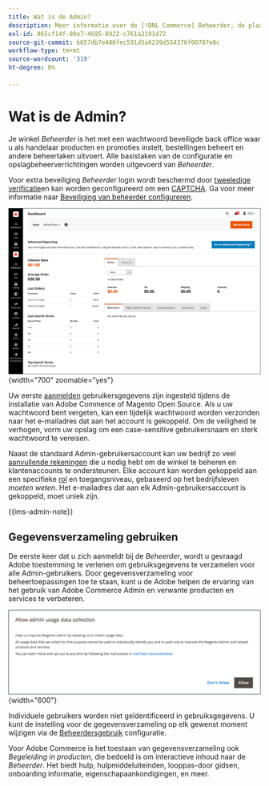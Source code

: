 ```yaml
---
title: Wat is de Admin?
description: Meer informatie over de [!DNL Commerce] Beheerder, de plaats waar handelaars producten en promoties instellen, bestellingen beheren en andere beheertaken uitvoeren.
exl-id: 065cf14f-80e7-4695-8922-c761a2191d72
source-git-commit: b657db7e486fec591d5a6239d554376f00707e8c
workflow-type: tm+mt
source-wordcount: '319'
ht-degree: 0%

---
```


# Wat is de Admin?

Je winkel _Beheerder_ is het met een wachtwoord beveiligde back office waar u als handelaar producten en promoties instelt, bestellingen beheert en andere beheertaken uitvoert. Alle basistaken van de configuratie en opslagbeheerverrichtingen worden uitgevoerd van _Beheerder_.

Voor extra beveiliging _Beheerder_ login wordt beschermd door [tweeledige verificatie](../systems/security-two-factor-authentication.md)en kan worden geconfigureerd om een [CAPTCHA](../systems/security-captcha.md). Ga voor meer informatie naar [Beveiliging van beheerder configureren](../systems/security-admin.md).

![Admin sidebar and dashboard](./assets/admin-dashboard.png){width="700" zoomable="yes"}

Uw eerste [aanmelden](admin-signin.md) gebruikersgegevens zijn ingesteld tijdens de installatie van Adobe Commerce of Magento Open Source. Als u uw wachtwoord bent vergeten, kan een tijdelijk wachtwoord worden verzonden naar het e-mailadres dat aan het account is gekoppeld. Om de veiligheid te verhogen, vorm uw opslag om een case-sensitive gebruikersnaam en sterk wachtwoord te vereisen.

Naast de standaard Admin-gebruikersaccount kan uw bedrijf zo veel [aanvullende rekeningen](../systems/permissions-users-all.md) die u nodig hebt om de winkel te beheren en klantenaccounts te ondersteunen. Elke account kan worden gekoppeld aan een specifieke [rol](../systems/permissions-user-roles.md) en toegangsniveau, gebaseerd op het bedrijfsleven _moeten weten_. Het e-mailadres dat aan elk Admin-gebruikersaccount is gekoppeld, moet uniek zijn.

{{ims-admin-note}}

## Gegevensverzameling gebruiken

De eerste keer dat u zich aanmeldt bij de _Beheerder_, wordt u gevraagd Adobe toestemming te verlenen om gebruiksgegevens te verzamelen voor alle Admin-gebruikers. Door gegevensverzameling voor beheertoepassingen toe te staan, kunt u de Adobe helpen de ervaring van het gebruik van Adobe Commerce Admin en verwante producten en services te verbeteren.

![Gegevensverzameling van beheerdersgebruik toestaan](./assets/admin-usage-data.png){width="600"}

Individuele gebruikers worden niet geïdentificeerd in gebruiksgegevens. U kunt de instelling voor de gegevensverzameling op elk gewenst moment wijzigen via de [Beheerdersgebruik](../configuration-reference/advanced/admin.md#admin-usage) configuratie.

Voor Adobe Commerce is het toestaan van gegevensverzameling ook _Begeleiding in producten_, die bedoeld is om interactieve inhoud naar de _Beheerder_. Het biedt hulp, hulpmiddeluiteinden, looppas-door gidsen, onboarding informatie, eigenschapaankondigingen, en meer.
